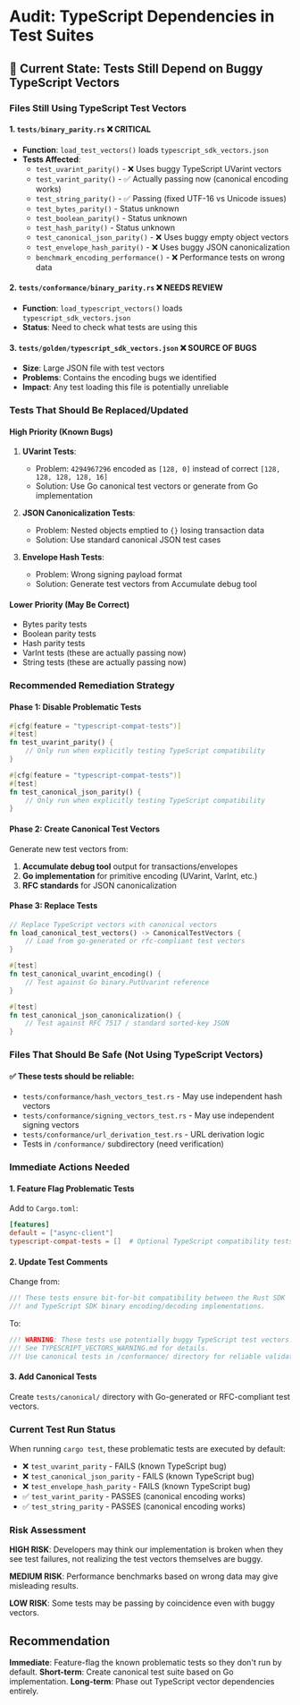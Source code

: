 # Audit: TypeScript Dependencies in Test Suites

## 🚨 Current State: Tests Still Depend on Buggy TypeScript Vectors

### Files Still Using TypeScript Test Vectors

#### 1. `tests/binary_parity.rs` ❌ **CRITICAL**
- **Function**: `load_test_vectors()` loads `typescript_sdk_vectors.json`
- **Tests Affected**:
  - `test_uvarint_parity()` - ❌ Uses buggy TypeScript UVarint vectors
  - `test_varint_parity()` - ✅ Actually passing now (canonical encoding works)
  - `test_string_parity()` - ✅ Passing (fixed UTF-16 vs Unicode issues)
  - `test_bytes_parity()` - Status unknown
  - `test_boolean_parity()` - Status unknown
  - `test_hash_parity()` - Status unknown
  - `test_canonical_json_parity()` - ❌ Uses buggy empty object vectors
  - `test_envelope_hash_parity()` - ❌ Uses buggy JSON canonicalization
  - `benchmark_encoding_performance()` - ❌ Performance tests on wrong data

#### 2. `tests/conformance/binary_parity.rs` ❌ **NEEDS REVIEW**
- **Function**: `load_typescript_vectors()` loads `typescript_sdk_vectors.json`
- **Status**: Need to check what tests are using this

#### 3. `tests/golden/typescript_sdk_vectors.json` ❌ **SOURCE OF BUGS**
- **Size**: Large JSON file with test vectors
- **Problems**: Contains the encoding bugs we identified
- **Impact**: Any test loading this file is potentially unreliable

### Tests That Should Be Replaced/Updated

#### High Priority (Known Bugs)
1. **UVarint Tests**:
   - Problem: `4294967296` encoded as `[128, 0]` instead of correct `[128, 128, 128, 128, 16]`
   - Solution: Use Go canonical test vectors or generate from Go implementation

2. **JSON Canonicalization Tests**:
   - Problem: Nested objects emptied to `{}` losing transaction data
   - Solution: Use standard canonical JSON test cases

3. **Envelope Hash Tests**:
   - Problem: Wrong signing payload format
   - Solution: Generate test vectors from Accumulate debug tool

#### Lower Priority (May Be Correct)
- Bytes parity tests
- Boolean parity tests
- Hash parity tests
- VarInt tests (these are actually passing now)
- String tests (these are actually passing now)

### Recommended Remediation Strategy

#### Phase 1: Disable Problematic Tests
```rust
#[cfg(feature = "typescript-compat-tests")]
#[test]
fn test_uvarint_parity() {
    // Only run when explicitly testing TypeScript compatibility
}

#[cfg(feature = "typescript-compat-tests")]
#[test]
fn test_canonical_json_parity() {
    // Only run when explicitly testing TypeScript compatibility
}
```

#### Phase 2: Create Canonical Test Vectors
Generate new test vectors from:
1. **Accumulate debug tool** output for transactions/envelopes
2. **Go implementation** for primitive encoding (UVarint, VarInt, etc.)
3. **RFC standards** for JSON canonicalization

#### Phase 3: Replace Tests
```rust
// Replace TypeScript vectors with canonical vectors
fn load_canonical_test_vectors() -> CanonicalTestVectors {
    // Load from go-generated or rfc-compliant test vectors
}

#[test]
fn test_canonical_uvarint_encoding() {
    // Test against Go binary.PutUvarint reference
}

#[test]
fn test_canonical_json_canonicalization() {
    // Test against RFC 7517 / standard sorted-key JSON
}
```

### Files That Should Be Safe (Not Using TypeScript Vectors)

#### ✅ These tests should be reliable:
- `tests/conformance/hash_vectors_test.rs` - May use independent hash vectors
- `tests/conformance/signing_vectors_test.rs` - May use independent signing vectors
- `tests/conformance/url_derivation_test.rs` - URL derivation logic
- Tests in `/conformance/` subdirectory (need verification)

### Immediate Actions Needed

#### 1. Feature Flag Problematic Tests
Add to `Cargo.toml`:
```toml
[features]
default = ["async-client"]
typescript-compat-tests = []  # Optional TypeScript compatibility tests
```

#### 2. Update Test Comments
Change from:
```rust
//! These tests ensure bit-for-bit compatibility between the Rust SDK
//! and TypeScript SDK binary encoding/decoding implementations.
```

To:
```rust
//! WARNING: These tests use potentially buggy TypeScript test vectors.
//! See TYPESCRIPT_VECTORS_WARNING.md for details.
//! Use canonical tests in /conformance/ directory for reliable validation.
```

#### 3. Add Canonical Tests
Create `tests/canonical/` directory with Go-generated or RFC-compliant test vectors.

### Current Test Run Status

When running `cargo test`, these problematic tests are executed by default:
- ❌ `test_uvarint_parity` - FAILS (known TypeScript bug)
- ❌ `test_canonical_json_parity` - FAILS (known TypeScript bug)
- ❌ `test_envelope_hash_parity` - FAILS (known TypeScript bug)
- ✅ `test_varint_parity` - PASSES (canonical encoding works)
- ✅ `test_string_parity` - PASSES (canonical encoding works)

### Risk Assessment

**HIGH RISK**: Developers may think our implementation is broken when they see test failures, not realizing the test vectors themselves are buggy.

**MEDIUM RISK**: Performance benchmarks based on wrong data may give misleading results.

**LOW RISK**: Some tests may be passing by coincidence even with buggy vectors.

## Recommendation

**Immediate**: Feature-flag the known problematic tests so they don't run by default.
**Short-term**: Create canonical test suite based on Go implementation.
**Long-term**: Phase out TypeScript vector dependencies entirely.
